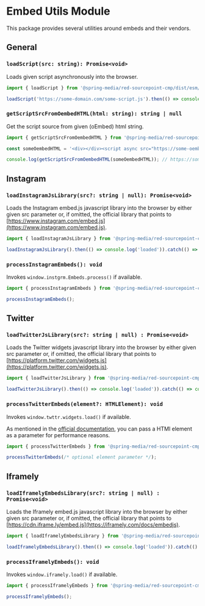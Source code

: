 # Embed Utils Module

This package provides several utilities around embeds and their vendors.

## General

### `loadScript(src: string): Promise<void>`

Loads given script asynchronously into the browser.

```javascript
import { loadScript } from '@spring-media/red-sourcepoint-cmp/dist/esm/embed-utils';

loadScript('https://some-domain.com/some-script.js').then(() => console.log('loaded')).catch(() => console.log('error'));
```

### `getScriptSrcFromOembedHTML(html: string): string | null`

Get the script source from given (oEmbed) html string.

```javascript
import { getScriptSrcFromOembedHTML } from '@spring-media/red-sourcepoint-cmp/dist/esm/embed-utils';

const someOembedHTML = '<div></div><script async src="https://some-oembed-provider.com"></script>';

console.log(getScriptSrcFromOembedHTML(someOembedHTML)); // https://some-oembed-provider.com
```

## Instagram

### `loadInstagramJsLibrary(src?: string | null): Promise<void>`

Loads the Instagram embed.js javascript library into the browser by either given src parameter or, if omitted, the official library that points to [https://www.instagram.com/embed.js](https://www.instagram.com/embed.js).

```javascript
import { loadInstagramJsLibrary } from '@spring-media/red-sourcepoint-cmp/dist/esm/embed-utils';

loadInstagramJsLibrary().then(() => console.log('loaded')).catch(() => console.log('error'));
```

### `processInstagramEmbeds(): void`

Invokes `window.instgrm.Embeds.process()` if available.

```javascript
import { processInstagramEmbeds } from '@spring-media/red-sourcepoint-cmp/dist/esm/embed-utils';

processInstagramEmbeds();
```

## Twitter

### `loadTwitterJsLibrary(src?: string | null) : Promise<void>`

Loads the Twitter widgets javascript library into the browser by either given src parameter or, if omitted, the official library that points to [https://platform.twitter.com/widgets.js](https://platform.twitter.com/widgets.js).

```javascript
import { loadTwitterJsLibrary } from '@spring-media/red-sourcepoint-cmp/dist/esm/embed-utils';

loadTwitterJsLibrary().then(() => console.log('loaded')).catch(() => console.log('error'));
```

### `processTwitterEmbeds(element?: HTMLElement): void`

Invokes `window.twttr.widgets.load()` if available.

As mentioned in the [official documentation](https://developer.twitter.com/en/docs/twitter-for-websites/javascript-api/guides/scripting-loading-and-initialization), you can pass a HTMl element as a parameter for performance reasons.

```javascript
import { processTwitterEmbeds } from '@spring-media/red-sourcepoint-cmp/dist/esm/embed-utils';

processTwitterEmbeds(/* optional element parameter */);
```

## Iframely

### `loadIframelyEmbedsLibrary(src?: string | null) : Promise<void>`

Loads the Iframely embed.js javascript library into the browser by either given src parameter or, if omitted, the official library that points to [https://cdn.iframe.ly/embed.js](https://iframely.com/docs/embedjs).

```javascript
import { loadIframelyEmbedsLibrary } from '@spring-media/red-sourcepoint-cmp/dist/esm/embed-utils';

loadIframelyEmbedsLibrary().then(() => console.log('loaded')).catch(() => console.log('error'));
```


### `processIframelyEmbeds(): void`

Invokes `window.iframely.load()` if available.

```javascript
import { processIframelyEmbeds } from '@spring-media/red-sourcepoint-cmp/dist/esm/embed-utils';

processIframelyEmbeds();
```
